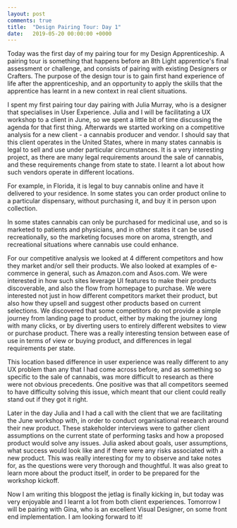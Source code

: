 ```yaml
---
layout: post
comments: true
title:  "Design Pairing Tour: Day 1"
date:   2019-05-20 00:00:00 +0000
---
```


Today was the first day of my pairing tour for my Design Apprenticeship. A pairing tour is something that happens before an 8th Light apprentice's final assessment or challenge, and consists of pairing with existing Designers or Crafters. The purpose of the design tour is to gain first hand experience of life after the apprenticeship, and an opportunity to apply the skills that the apprentice has learnt in a new context in real client situations.

I spent my first pairing tour day pairing with Julia Murray, who is a designer that specialises in User Experience. Julia and I will be facilitating a UX workshop to a client in June, so we spent a little bit of time discussing the agenda for that first thing. Afterwards we started working on a competitive analysis for a new client - a cannabis producer and vendor. I should say that this client operates in the United States, where in many states cannabis is legal to sell and use under particular circumstances. It is a very interesting project, as there are many legal requirements around the sale of cannabis, and these requirements change from state to state. I learnt a lot about how such vendors operate in different locations.

For example, in Florida, it is legal to buy cannabis online and have it delivered to your residence. In some states you can order product online to a particular dispensary, without purchasing it, and buy it in person upon collection.

In some states cannabis can only be purchased for medicinal use, and so is marketed to patients and physicians, and in other states it can be used recreationally, so the marketing focuses more on aroma, strength, and recreational situations where cannabis use could enhance.

For our competitive analysis we looked at 4 different competitors and how they market and/or sell their products. We also looked at examples of e-commerce in general, such as Amazon.com and Asos.com. We were interested in how such sites leverage UI features to make their products discoverable, and also the flow from homepage to purchase. We were interested not just in how different competitors market their product, but also how they upsell and suggest other products based on current selections. We discovered that some competitors do not provide a simple journey from landing page to product, either by making the journey long with many clicks, or by diverting users to entirely different websites to view or purchase product. There was a really interesting tension between ease of use in terms of view or buying product, and differences in legal requirements per state.

This location based difference in user experience was really different to any UX problem than any that I had come across before, and as something so specific to the sale of cannabis, was more difficult to research as there were not obvious precedents. One positive was that all competitors seemed to have difficulty solving this issue, which meant that our client could really stand out if they got it right.

Later in the day Julia and I had a call with the client that we are facilitating the June workshop with, in order to conduct organisational research around their new product. These stakeholder interviews were to gather client assumptions on the current state of performing tasks and how a proposed product would solve any issues. Julia asked about goals, user assumptions, what success would look like and if there were any risks associated with a new product. This was really interesting for my to observe and take notes for, as the questions were very thorough and thoughtful. It was also great to learn more about the product itself, in order to be prepared for the workshop kickoff.

Now I am writing this blogpost the jetlag is finally kicking in, but today was very enjoyable and I learnt a lot from both client experiences. Tomorrow I will be pairing with Gina, who is an excellent Visual Designer, on some front end implementation. I am looking forward to it!
